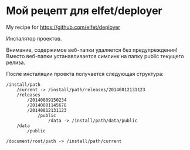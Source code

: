 Мой рецепт для elfet/deployer
=============================

My recipe for https://github.com/elfet/deployer 

Инсталятор проектов.

Внимание, содержимое веб-папки удаляется без предупреждения!
Вместо веб-папки устанавливается симлинк на папку public текущего релиза.

После инсталяции проекта получается следующая структура:

```
/install/path
	/current -> /install/path/releases/20140812131123
	/releases
		/20140809150234
		/20140801145678
		/20140812131123
			/public
				/data -> /install/path/data/public
	/data
		/public

/document/root/path -> /install/path/current
```
